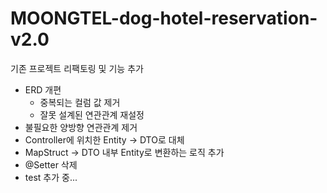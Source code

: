 # MOONGTEL-dog-hotel-reservation-v2.0

기존 프로젝트 리팩토링 및 기능 추가

- ERD 개편
  - 중복되는 컬럼 값 제거
  - 잘못 설계된 연관관계 재설정
- 불필요한 양방향 연관관계 제거
- Controller에 위치한 Entity -> DTO로 대체
- MapStruct -> DTO 내부 Entity로 변환하는 로직 추가
- @Setter 삭제
- test 추가 중...

